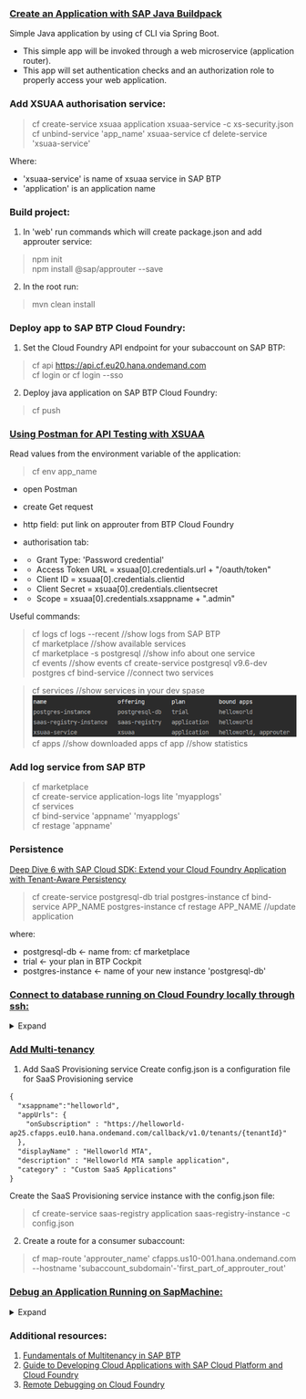 ### [Create an Application with SAP Java Buildpack](https://developers.sap.com/tutorials/btp-cf-buildpacks-java-create.html)   
Simple Java application by using cf CLI via Spring Boot.
- This simple app will be invoked through a web microservice (application router).
- This app will set authentication checks and an authorization role to properly access
your web application.

### Add XSUAA authorisation service:
> cf create-service xsuaa application xsuaa-service -c xs-security.json  
> cf unbind-service 'app_name' xsuaa-service 
> cf delete-service 'xsuaa-service'

Where:  
- 'xsuaa-service' is name of xsuaa service in SAP BTP  
- 'application' is an application name


### Build project:  
1. In 'web' run commands which will create package.json and add approuter service:
> npm init  
> npm install @sap/approuter --save  
> 
2. In the root run:
> mvn clean install

### Deploy app to SAP BTP Cloud Foundry:  
1. Set the Cloud Foundry API endpoint for your subaccount on SAP BTP:  
> cf api https://api.cf.eu20.hana.ondemand.com  
> cf login or cf login --sso  

2. Deploy java application on SAP BTP Cloud Foundry:  
> cf push  

### [Using Postman for API Testing with XSUAA](https://blogs.sap.com/2020/03/02/using-postman-for-api-testing-with-xsuaa/)  
Read values from the environment variable of the application:
> cf env app_name

- open Postman
- create Get request
- http field: put link on approuter from BTP Cloud Foundry

- authorisation tab:  
- - Grant Type: 'Password credential'
- - Access Token URL = xsuaa[0].credentials.url + "/oauth/token"
- - Client ID = xsuaa[0].credentials.clientid
- - Client Secret = xsuaa[0].credentials.clientsecret
- - Scope = xsuaa[0].credentials.xsappname + ".admin"



Useful commands:
> cf logs <app name>
> cf logs <app name> --recent //show logs from SAP BTP  
> cf marketplace //show available services  
> cf marketplace -s postgresql //show info about one service  
> cf events <app name> //show events
> cf create-service postgresql v9.6-dev postgres
> cf bind-service <app name> <postgres-instance> //connect two services

> cf services //show services in your dev spase
> ![img.png](img.png)  
> cf apps //show downloaded apps
> cf app <app name> //show statistics

### Add log service from SAP BTP
> cf marketplace  
> cf create-service application-logs lite 'myapplogs'  
> cf services  
> cf bind-service 'appname' 'myapplogs'  
> cf restage 'appname'  

### Persistence 
[Deep Dive 6 with SAP Cloud SDK: Extend your Cloud Foundry Application with Tenant-Aware Persistency](https://blogs.sap.com/2017/12/20/deep-dive-6-with-sap-s4hana-cloud-sdk-extend-your-cloud-foundry-application-with-tenant-aware-persistency/)
> cf create-service postgresql-db trial postgres-instance
> cf bind-service APP_NAME postgres-instance
> cf restage APP_NAME //update application


where:
  * postgresql-db <- name from: cf marketplace  
  * trial <- your plan in BTP Cockpit
  * postgres-instance <- name of your new instance 'postgresql-db'

### [Connect to database running on Cloud Foundry locally through ssh:](https://docs.cloudfoundry.org/devguide/deploy-apps/ssh-services.html#ssh-tunnel)
<details><summary> Expand </summary>

1. Activate SSH for your app:
> cf enable-ssh <app_name>

2. Create a service key for your service instance using the cf create-service-key command:
> cf create-service-key <service_instance_name_in_BTP> <my_new_key_name>

3. Retrieve your new service key using the cf service-key command:
> cf service-key <service_instance_name_in_BTP> <my_new_key_name>

4. Open SSH connection:
> cf ssh -L <local_port>:<service_hostname>:<service_port> <app_name>  
> like:  
> cf ssh -L 63306:postgres-ade9561e-2985-4c20-b601-097eee32029a.cqryblsdrbcs.us-east-1.rds.amazonaws.com:4605 sbtp  

* <local_port> is available local port for port forwarding. For example, 63306
* <service_hostname> is the address provided under hostname in the service key retrieved earlier.  
* <service_port> is the port provided under port.  
* <app_name> is the name of your app in SAP BTP.  

5. Access your service instance from Intelij Idea
   ![img_2.png](img_2.png)
</details>


### [Add Multi-tenancy](https://developers.sap.com/tutorials/cp-cf-security-xsuaa-multi-tenant.html)
1. Add SaaS Provisioning service
Create config.json is a configuration file for SaaS Provisioning service
```
{
  "xsappname":"helloworld",
  "appUrls": {
    "onSubscription" : "https://helloworld-ap25.cfapps.eu10.hana.ondemand.com/callback/v1.0/tenants/{tenantId}"
  },
  "displayName" : "Helloworld MTA",
  "description" : "Helloworld MTA sample application",
  "category" : "Custom SaaS Applications"
}
```
Create the SaaS Provisioning service instance with the config.json file:
> cf create-service saas-registry application saas-registry-instance -c config.json

2. Create a route for a consumer subaccount:
> cf map-route 'approuter_name' cfapps.us10-001.hana.ondemand.com --hostname 'subaccount_subdomain'-'first_part_of_approuter_rout'


### [Debug an Application Running on SapMachine:](https://help.sap.com/docs/btp/sap-business-technology-platform/debug-java-web-application-running-on-sapmachine)
<details><summary> Expand </summary>

1. Configure application for debugging. Add setting to manifest.yaml:  
```
JBP_CONFIG_JAVA_OPTS: "[java_opts: '-agentlib:jdwp=transport=dt_socket,address=8000,server=y,suspend=n,onjcmd=y']"
env:
  JBP_CONFIG_SAP_MACHINE_JDK: "[default_debug_agent_active: true]"
```
2. Redeploy application: 
> cf push
3. Enter in file system of a remote app:  
> cf ssh < app name >
4. Move to 'bin' directory:  
> cd app/META-INF/.sap_java_buildpack/sap_machine_jdk/bin
5. Run the following command to found $JAVA_PID of debug process:  
'META-INF/.sap_java_buildpack/sap_machine_jdk/bin/java'
> ps aux  
> exit
6. Start the debug process. Replace $JAVA_PID on your number, and <app_name>:
> cf ssh sbtp -c "export JAVA_PID=`ps java pid=` && app/META-INF/.sap_java_buildpack/sap_machine_jdk/bin/jcmd $JAVA_PID VM.start_java_debugging"  

![img_3.png](img_3.png)

7. Open SSH connection to debug process:
> cf ssh -N -T -L 8000:localhost:8000 <app_name>

8. Edit configuration for the debug process in Intellij IDEA:
   ![img_1.png](img_1.png)
</details>


### Additional resources:
1. [Fundamentals of Multitenancy in SAP BTP](https://blogs.sap.com/2022/08/27/fundamentals-of-multitenancy-in-sap-btp/)
2. [Guide to Developing Cloud Applications with SAP Cloud Platform and Cloud Foundry](https://habr.com/ru/companies/sap/articles/350690/)
3. [Remote Debugging on Cloud Foundry](https://blogs.sap.com/2019/07/24/remote-debugging-on-cloud-foundry/)





